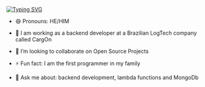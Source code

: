 [![Typing SVG](https://readme-typing-svg.herokuapp.com?color=%2336BCF7&center=false&size=25&width=700&lines=Welcome+to+my+Profile!;My+name+is+Felipe)](https://git.io/typing-svg)

- 😄 Pronouns: HE/HIM

- 🔭 I am working as a backend developer at a Brazilian  LogTech company called CargOn

- 👯 I’m looking to collaborate on Open Source Projects

- ⚡ Fun fact: I am the first programmer in my family

- 💬 Ask me about: backend development, lambda functions and MongoDb

